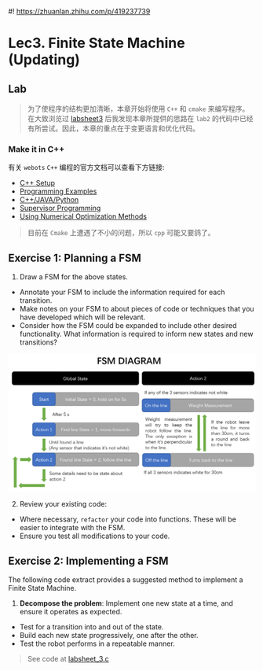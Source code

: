 #! https://zhuanlan.zhihu.com/p/419237739
# Lec3. Finite State Machine (Updating)

## Lab

>为了使程序的结构更加清晰，本章开始将使用 `C++` 和 `cmake` 来编写程序。在大致浏览过 [labsheet3](https://colab.research.google.com/github/paulodowd/EMATM0053_21_22/blob/main/WLabsheets/L3_FiniteStateMachine.ipynb) 后我发现本章所提供的思路在 `lab2` 的代码中已经有所尝试。因此，本章的重点在于变更语言和优化代码。

### Make it in C++

有关 `webots` `C++` 编程的官方文档可以查看下方链接:

- [C++ Setup](https://cyberbotics.com/doc/guide/using-c#c-cpp-compiler-installation)
- [Programming Examples](https://cyberbotics.com/doc/guide/controller-programming?tab-language=c++)
- [C++/JAVA/Python](https://cyberbotics.com/doc/guide/cpp-java-python#controller-class)
- [Supervisor Programming](https://cyberbotics.com/doc/guide/supervisor-programming)
- [Using Numerical Optimization Methods](https://cyberbotics.com/doc/guide/using-numerical-optimization-methods)

>目前在 `Cmake`  上遭遇了不小的问题，所以 `cpp` 可能又要鸽了。

## Exercise 1: Planning a FSM

1. Draw a FSM for the above states.
  - Annotate your FSM to include the information required for each transition.
  - Make notes on your FSM to about pieces of code or techniques that you have developed which will be relevant.
  - Consider how the FSM could be expanded to include other desired functionality.  What information is required to inform new states and new transitions?

![ ](pics/FSM_Diagram.png)

2. Review your existing code:
  - Where necessary, `refactor` your code into functions.  These will be easier to integrate with the FSM.
  - Ensure you test all modifications to your code.  

## Exercise 2: Implementing a FSM

The following code extract provides a suggested method to implement a Finite State Machine.

1. **Decompose the problem**: Implement one new state at a time, and ensure it operates as expected. 
  - Test for a transition into and out of the state.  
  - Build each new state progressively, one after the other.  
  - Test the robot performs in a repeatable manner.  


> See code at [labsheet_3.c](https://github.com/Alexbeast-CN/Uob_Robotics/blob/main/Robotics%20Systems/labsheet_3/labsheet_3.c)